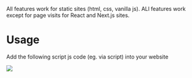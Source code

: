 All features work for static sites (html, css, vanilla js).
ALl features work except for page visits for React and Next.js sites. 

<h1>Usage</h1>
<p>Add the following script js code (eg. via script) into your website
<p>
<script src="https://web-analytics-83e1.vercel.app/tracker.js"></script>
</p>
<img src="https://cdn.discordapp.com/attachments/715319623637270638/1154605596612505721/Group_1.png"/>